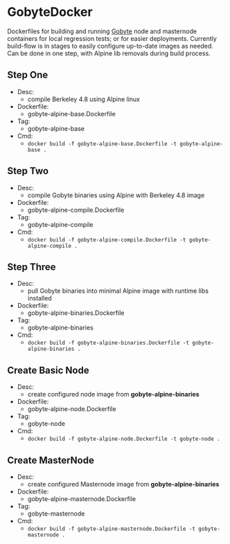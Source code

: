 # GobyteDocker
Dockerfiles for building and running [Gobyte](https://www.gobyte.network/) node and masternode containers for local regression tests; or for easier deployments.
Currently build-flow is in stages to easily configure up-to-date images as needed.
Can be done in one step, with Alpine lib removals during build process.


## Step One

* Desc:
  * compile Berkeley 4.8 using Alpine linux
* Dockerfile:
  * gobyte-alpine-base.Dockerfile  
* Tag:
  * gobyte-alpine-base
* Cmd:
  * `docker build -f gobyte-alpine-base.Dockerfile -t gobyte-alpine-base .`

## Step Two

* Desc:
  * compile Gobyte binaries using Alpine with Berkeley 4.8 image
* Dockerfile:
  * gobyte-alpine-compile.Dockerfile  
* Tag:
  * gobyte-alpine-compile
* Cmd:
  * `docker build -f gobyte-alpine-compile.Dockerfile -t gobyte-alpine-compile .`


## Step Three

* Desc:
  * pull Gobyte binaries into minimal Alpine image with runtime libs installed
* Dockerfile:
  * gobyte-alpine-binaries.Dockerfile  
* Tag:
  * gobyte-alpine-binaries
* Cmd:
  * `docker build -f gobyte-alpine-binaries.Dockerfile -t gobyte-alpine-binaries .`

## Create Basic Node
* Desc:
  * create configured node image from **gobyte-alpine-binaries**
* Dockerfile:
  * gobyte-alpine-node.Dockerfile  
* Tag:
  * gobyte-node
* Cmd:
  * `docker build -f gobyte-alpine-node.Dockerfile -t gobyte-node .`

## Create MasterNode
* Desc:
  * create configured Masternode image from **gobyte-alpine-binaries**
* Dockerfile:
  * gobyte-alpine-masternode.Dockerfile  
* Tag:
  * gobyte-masternode
* Cmd:
  * `docker build -f gobyte-alpine-masternode.Dockerfile -t gobyte-masternode .`

